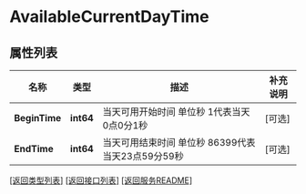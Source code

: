 # AvailableCurrentDayTime

## 属性列表

名称 | 类型 | 描述 | 补充说明
------------ | ------------- | ------------- | -------------
**BeginTime** | **int64** | 当天可用开始时间 单位秒  1代表当天0点0分1秒 | [可选] 
**EndTime** | **int64** | 当天可用结束时间 单位秒  86399代表当天23点59分59秒 | [可选] 

[\[返回类型列表\]](README.md#类型列表)
[\[返回接口列表\]](README.md#接口列表)
[\[返回服务README\]](README.md)


